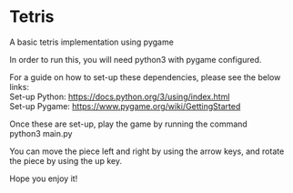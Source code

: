 # Tetris
A basic tetris implementation using pygame

In order to run this, you will need python3 with pygame configured.

For a guide on how to set-up these dependencies, please see the below links:
<br>Set-up Python: https://docs.python.org/3/using/index.html
<br>Set-up Pygame: https://www.pygame.org/wiki/GettingStarted

Once these are set-up, play the game by running the command
<br>python3 main.py

You can move the piece left and right by using the arrow keys, and rotate the piece by using the up key.

Hope you enjoy it!
